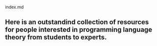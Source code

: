 index.md

## Here is an outstandind collection of resources for people interested in programming language theory from students to experts.
